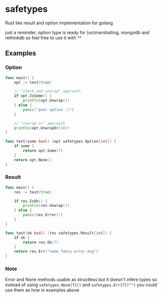 # safetypes
Rust like result and option implementation for golang

just a reminder, option type is ready for (un)marshalling, mongodb and rethinkdb so feel free to use it with ^^

## Examples

### Option
```go
func main() {
    opt := test(true)

    // "check and unwrap" approach
    if opt.IsSome() {
        println(opt.Unwrap())
    } else {
        panic("poor option :(")
    }

    // "unwrap or" approach
    println(opt.UnwrapOr(10))
}

func test(some bool) (opt safetypes.Option[int]) {
    if some {
        return opt.Some(7)
    }
    return opt.None()
}
```

### Result
```go
func main() {
    res := test(true)

    if res.IsOk() {
        println(res.Unwrap())
    } else {
        panic(res.Error())
    }
}

func test(ok bool) (res safetypes.Result[int]) {
    if ok {
        return res.Ok(7)
    }
    return res.Err("some fancy error msg")
}
```

### Note
Error and None methods usable as structless but it doesn't infere types so instead of using `safetypes.None[T]()` and `safetypes.Err[T]("")` you could use them as how in examples above
